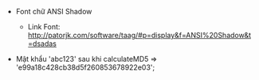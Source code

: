 - Font chữ ANSI Shadow
    + Link Font: http://patorjk.com/software/taag/#p=display&f=ANSI%20Shadow&t=dsadas

- Mật khẩu 'abc123' sau khi calculateMD5 => 'e99a18c428cb38d5f260853678922e03';

